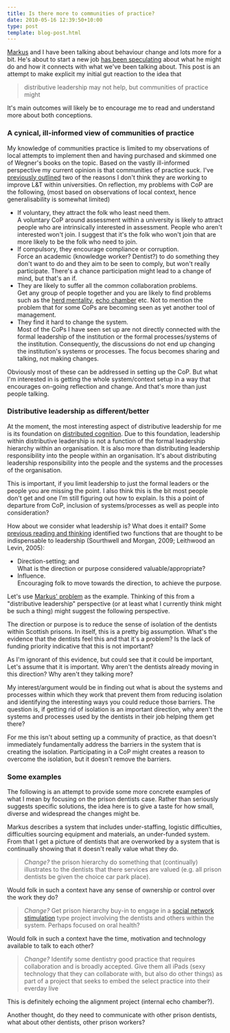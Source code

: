 ```yaml
---
title: Is there more to communities of practice?
date: 2010-05-16 12:39:50+10:00
type: post
template: blog-post.html
---
```

[Markus](http://mathehu.wordpress.com/) and I have been talking about behaviour change and lots more for a bit. He's about to start a new job [has been speculating](http://mathehu.wordpress.com/2010/05/13/taking-moodle-into-prison-dentistry/) about what he might do and how it connects with what we've been talking about. This post is an attempt to make explicit my initial gut reaction to the idea that

> distributive leadership may not help, but communities of practice might

It's main outcomes will likely be to encourage me to read and understand more about both conceptions.

### A cynical, ill-informed view of communities of practice

My knowledge of communities practice is limited to my observations of local attempts to implement then and having purchased and skimmed one of Wegner's books on the topic. Based on the vastly ill-informed perspective my current opinion is that communities of practice suck. I've [previously outlined](/blog2/2010/03/14/improving-lt-at-universities-the-emperor-has-no-clothes/#cop) two of the reasons I don't think they are working to improve L&T within universities. On reflection, my problems with CoP are the following, (most based on observations of local context, hence generalisability is somewhat limited)

- If voluntary, they attract the folk who least need them.  
    A voluntary CoP around assessment within a university is likely to attract people who are intrinsically interested in assessment. People who aren't interested won't join. I suggest that it's the folk who won't join that are more likely to be the folk who need to join.
- If compulsory, they encourage compliance or corruption.  
    Force an academic (knowledge worker? Dentist?) to do something they don't want to do and they aim to be seen to comply, but won't really participate. There's a chance participation might lead to a change of mind, but that's an if.
- They are likely to suffer all the common collaboration problems.  
    Get any group of people together and you are likely to find problems such as the [herd mentality](http://en.wikipedia.org/wiki/Herd_mentality), [echo chamber](http://en.wikipedia.org/wiki/Echo_chamber_%28media%29) etc. Not to mention the problem that for some CoPs are becoming seen as yet another tool of management.
- They find it hard to change the system.  
    Most of the CoPs I have seen set up are not directly connected with the formal leadership of the institution or the formal processes/systems of the institution. Consequently, the discussions do not end up changing the institution's systems or processes. The focus becomes sharing and talking, not making changes.

Obviously most of these can be addressed in setting up the CoP. But what I'm interested in is getting the whole system/context setup in a way that encourages on-going reflection and change. And that's more than just people talking.

### Distributive leadership as different/better

At the moment, the most interesting aspect of distributive leadership for me is its foundation on [distributed cognition](http://www.learning-theories.com/distributed-cognition-dcog.html). Due to this foundation, leadership within distributive leadership is not a function of the formal leadership hierarchy within an organisation. It is also more than distributing leadership responsibility into the people within an organisation. It's about distributing leadership responsibility into the people and the systems and the processes of the organisation.

This is important, if you limit leadership to just the formal leaders or the people you are missing the point. I also think this is the bit most people don't get and one I'm still figuring out how to explain. Is this a point of departure from CoP, inclusion of systems/processes as well as people into consideration?

How about we consider what leadership is? What does it entail? Some [previous reading and thinking](/blog2/2010/04/29/the-alignment-project-as-leadership/) identified two functions that are thought to be indispensable to leadership (Sourthwell and Morgan, 2009; Leithwood an Levin, 2005):

- Direction-setting; and  
    What is the direction or purpose considered valuable/appropriate?
- Influence.  
    Encouraging folk to move towards the direction, to achieve the purpose.

Let's use [Markus' problem](http://mathehu.wordpress.com/2010/05/13/taking-moodle-into-prison-dentistry/) as the example. Thinking of this from a "distributive leadership" perspective (or at least what I currently think might be such a thing) might suggest the following perspective.

The direction or purpose is to reduce the sense of isolation of the dentists within Scottish prisons. In itself, this is a pretty big assumption. What's the evidence that the dentists feel this and that it's a problem? Is the lack of funding priority indicative that this is not important?

As I'm ignorant of this evidence, but could see that it could be important, Let's assume that it is important. Why aren't the dentists already moving in this direction? Why aren't they talking more?

My interest/argument would be in finding out what is about the systems and processes within which they work that prevent them from reducing isolation and identifying the interesting ways you could reduce those barriers. The question is, if getting rid of isolation is an important direction, why aren't the systems and processes used by the dentists in their job helping them get there?

For me this isn't about setting up a community of practice, as that doesn't immediately fundamentally address the barriers in the system that is creating the isolation. Participating in a CoP might creates a reason to overcome the isolation, but it doesn't remove the barriers.

### Some examples

The following is an attempt to provide some more concrete examples of what I mean by focusing on the prison dentists case. Rather than seriously suggests specific solutions, the idea here is to give a taste for how small, diverse and widespread the changes might be.

Markus describes a system that includes under-staffing, logistic difficulties, difficulties sourcing equipment and materials, an under-funded system. From that I get a picture of dentists that are overworked by a system that is continually showing that it doesn't really value what they do.

> _Change?_ the prison hierarchy do something that (continually) illustrates to the dentists that there services are valued (e.g. all prison dentists be given the choice car park place).

Would folk in such a context have any sense of ownership or control over the work they do?

> _Change?_ Get prison hierarchy buy-in to engage in a [social network stimulation](http://www.cognitive-edge.com/method.php?mid=43) type project involving the dentists and others within the system. Perhaps focused on oral health?

Would folk in such a context have the time, motivation and technology available to talk to each other?

> _Change?_ Identify some dentistry good practice that requires collaboration and is broadly accepted. Give them all iPads (sexy technology that they can collaborate with, but also do other things) as part of a project that seeks to embed the select practice into their everday live

This is definitely echoing the alignment project (internal echo chamber?).

Another thought, do they need to communicate with other prison dentists, what about other dentists, other prison workers?